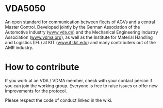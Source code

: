 # VDA5050
An open standard for communication between fleets of AGVs and a central Master Control.
Developed jointly by the German Association of the Automotive Industry (www.vda.de) and the Mechanical Engineering Industry Association (www.vdma.org), as well as the Institute for Material Handling and Logistics (IFL) at KIT (www.ifl.kit.edu) and many contributers out of the AMR industry.


# How to contribute
If you work at an VDA / VDMA member, check with your contact person if you can join the working group.
Everyone is free to raise issues or offer new improvements for the protocol.

Please respect the code of conduct linked in the wiki.
